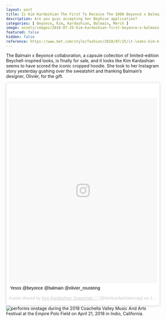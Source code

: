```yaml
---
layout: post
title: Is Kim Kardashian The First To Receive The $900 Beyoncé x Balmain Merch?
description: Are you guys accepting her Beyhive application?
categories: [ Beyonce, Kim, Kardashian, Balmain, Merch ]
image: assets/images/2018-07-25-kim-kardashian-first-beyonce-x-balmain.jpg
featured: false
hidden: false
reference: https://www.bet.com/style/fashion/2018/07/25/it-looks-kim-k-was-the-first-to-get-her-paws-on-the-balmain-x-be.html
---
```

The Balmain x Beyoncé collaboration, a capsule collection of limited-edition Beychell-inspired looks, is finally for sale, and it looks like Kim Kardashian seems to have scored the iconic cropped hoodie. She took to her Instagram story yesterday gushing over the sweatshirt and thanking Balmain’s designer, Oliviér, for the gift.

<blockquote class="instagram-media" data-instgrm-captioned data-instgrm-permalink="https://www.instagram.com/p/BloqTGah0mF/" data-instgrm-version="9" style=" background:#FFF; border:0; border-radius:3px; box-shadow:0 0 1px 0 rgba(0,0,0,0.5),0 1px 10px 0 rgba(0,0,0,0.15); margin: 1px; max-width:540px; min-width:326px; padding:0; width:99.375%; width:-webkit-calc(100% - 2px); width:calc(100% - 2px);"><div style="padding:8px;"> <div style=" background:#F8F8F8; line-height:0; margin-top:40px; padding:62.42187500000001% 0; text-align:center; width:100%;"> <div style=" background:url(data:image/png;base64,iVBORw0KGgoAAAANSUhEUgAAACwAAAAsCAMAAAApWqozAAAABGdBTUEAALGPC/xhBQAAAAFzUkdCAK7OHOkAAAAMUExURczMzPf399fX1+bm5mzY9AMAAADiSURBVDjLvZXbEsMgCES5/P8/t9FuRVCRmU73JWlzosgSIIZURCjo/ad+EQJJB4Hv8BFt+IDpQoCx1wjOSBFhh2XssxEIYn3ulI/6MNReE07UIWJEv8UEOWDS88LY97kqyTliJKKtuYBbruAyVh5wOHiXmpi5we58Ek028czwyuQdLKPG1Bkb4NnM+VeAnfHqn1k4+GPT6uGQcvu2h2OVuIf/gWUFyy8OWEpdyZSa3aVCqpVoVvzZZ2VTnn2wU8qzVjDDetO90GSy9mVLqtgYSy231MxrY6I2gGqjrTY0L8fxCxfCBbhWrsYYAAAAAElFTkSuQmCC); display:block; height:44px; margin:0 auto -44px; position:relative; top:-22px; width:44px;"></div></div> <p style=" margin:8px 0 0 0; padding:0 4px;"> <a href="https://www.instagram.com/p/BloqTGah0mF/" style=" color:#000; font-family:Arial,sans-serif; font-size:14px; font-style:normal; font-weight:normal; line-height:17px; text-decoration:none; word-wrap:break-word;" target="_blank">Yesss @beyonce @balmain @olivier_rousteing</a></p> <p style=" color:#c9c8cd; font-family:Arial,sans-serif; font-size:14px; line-height:17px; margin-bottom:0; margin-top:8px; overflow:hidden; padding:8px 0 7px; text-align:center; text-overflow:ellipsis; white-space:nowrap;">A post shared by <a href="https://www.instagram.com/kimkardashiansnap/" style=" color:#c9c8cd; font-family:Arial,sans-serif; font-size:14px; font-style:normal; font-weight:normal; line-height:17px;" target="_blank"> Kim Kardashian Snapchats 🍑</a> (@kimkardashiansnap) on <time style=" font-family:Arial,sans-serif; font-size:14px; line-height:17px;" datetime="2018-07-25T00:57:16+00:00">Jul 24, 2018 at 5:57pm PDT</time></p></div></blockquote> <script async defer src="//www.instagram.com/embed.js"></script>

<img src="https://www.bet.com/style/fashion/2018/07/25/it-looks-kim-k-was-the-first-to-get-her-paws-on-the-balmain-x-be/_jcr_content/bodycopycontainer/embedded_image_0/image.custom1200x783.dimg/__1532537629883__1532537501365/072518-style-beyonce-balmain-colab-kim-k.jpg" alt="performs onstage during the 2018 Coachella Valley Music And Arts Festival at the Empire Polo Field on April 21, 2018 in Indio, California.">
